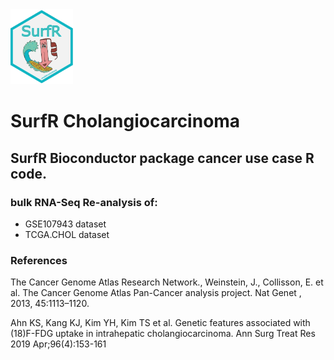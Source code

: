 <img src="Pictures/SurfR_logo.png" alt="alt text" width="100" height="120">

# SurfR Cholangiocarcinoma
## SurfR Bioconductor package cancer use case R code.

### bulk RNA-Seq Re-analysis of:
- GSE107943 dataset
- TCGA.CHOL dataset

### References

The Cancer Genome Atlas Research Network., Weinstein, J., Collisson, E. et al. 
The Cancer Genome Atlas Pan-Cancer analysis project. Nat Genet , 2013, 45:1113–1120.

Ahn KS, Kang KJ, Kim YH, Kim TS et al. 
Genetic features associated with (18)F-FDG uptake in intrahepatic cholangiocarcinoma. 
Ann Surg Treat Res 2019 Apr;96(4):153-161

